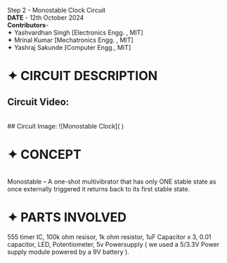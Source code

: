 Step 2 - Monostable Clock Circuit
<br>
**DATE** - 12th October 2024 
<br>
**Contributors**- <br>
✦ Yashvardhan Singh [Electronics Engg. , MIT] <br>
✦ Mrinal Kumar [Mechatronics Engg. , MIT] <br>
✦ Yashraj Sakunde [Computer Engg., MIT]<br>

# ✦ CIRCUIT DESCRIPTION
## Circuit Video:

<br> 
## Circuit Image:
![Monostable Clock]( )

# ✦ CONCEPT
<br>
Monostable – A one-shot multivibrator that has only ONE stable state as once externally triggered it returns back to its first stable state.

# ✦ PARTS INVOLVED

555 timer IC,
100k ohm resisor, 
1k ohm resistor,
1uF Capacitor x 3,
0.01 capacitor,
LED,
Potentiometer,
5v Powersupply ( we used a 5/3.3V Power supply module powered by a 9V battery ).
